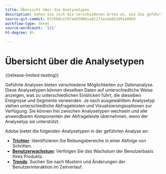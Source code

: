 ```yaml
---
title: Übersicht über die Analysetypen
description: Sehen Sie sich die verschiedenen Arten an, wie die geführte Analyse Daten anzeigt.
source-git-commit: 03f6b0cef6fa4259041a82173acda852d91e06b5
workflow-type: tm+mt
source-wordcount: '121'
ht-degree: 0%

---
```


# Übersicht über die Analysetypen

{{release-limited-testing}}

Geführte Analysen bieten verschiedene Möglichkeiten zur Datenanalyse. Diese Analysetypen können dieselben Daten auf unterschiedliche Weise anzeigen, was zu unterschiedlichen Einblicken führt, die dieselben Ereignisse und Segmente verwenden. Je nach ausgewähltem Analysetyp stehen unterschiedliche Abfrageleisten und Visualisierungsoptionen zur Verfügung. Sie können frei zwischen Analysetypen wechseln und alle anwendbaren Komponenten der Abfrageleiste übernehmen, wenn der Analysetyp sie unterstützt.

Adobe bietet die folgenden Analysetypen in der geführten Analyse an:

* **[Trichter](funnel.md)**: Identifizieren Sie Reibungsbereiche in einer Abfolge von Schritten.
* **[Benutzerwachstum](user-growth.md)**: Verfolgen Sie das Wachstum der Benutzerbasis Ihres Produkts.
* **[Trends](trends.md)**: Suchen Sie nach Mustern und Änderungen der Benutzerinteraktion im Zeitverlauf.
